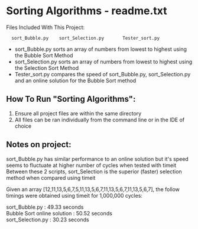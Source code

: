 # Sorting Algorithms - readme.txt

Files Included With This Project:
 
      sort_Bubble.py    sort_Selection.py       Tester_sort.py
      
  * sort_Bubble.py sorts an array of numbers from lowest to highest using the Bubble Sort Method <br>
  * sort_Selection.py sorts an array of numbers from lowest to highest using the Selection Sort Method <br>
  * Tester_sort.py compares the speed of sort_Bubble.py, sort_Selection.py and an online solution for the Bubble Sort method  <br>

## How To Run "Sorting Algorithms":

  1) Ensure all project files are within the same directory
  2) All files can be ran individually from the command line or in the IDE of choice

## Notes on project:
 
  sort_Bubble.py has similar performance to an online solution but it's speed seems to fluctuate at higher number of cycles when tested with timeit <br>
  Between these 2 scripts, sort_Selection is the superior (faster) selection method when compared using timeit <br>
  
  Given an array [12,11,13,5,6,7,5,11,13,5,6,7,11,13,5,6,7,11,13,5,6,7], the follow timings were obtained using timeit for 1,000,000 cycles: <br>
  
  sort_Bubble.py              : 49.33 seconds <br>
  Bubble Sort online solution : 50.52 seconds <br>
  sort_Selection.py           : 30.23 seconds <br>
